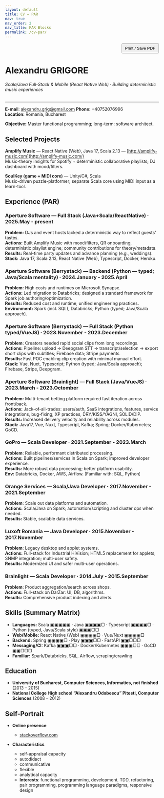 ```yaml
---
layout: default
title: CV — PAR
nav: true
nav_order: 2
nav_title: PAR Blocks
permalink: /cv-par/
---
```


<p class="noprint" style="text-align:right;margin:0;">
  <button onclick="window.print()" style="padding:.4rem .6rem;cursor:pointer;">Print / Save PDF</button>
</p>

# Alexandru GRIGORE
###### Scala/Java Full-Stack & Mobile (React Native Web) · Building deterministic music experiences
---
**E-mail**: [alexandru.grig@gmail.com](mailto:alexandru.grig@gmail.com) **Phone**: +40752076996  
**Location**: Romania, Bucharest

**Objective:** Master functional programming; long-term: software architect.

## Selected Projects
**Amplify Music** — React Native (Web), Java 17, Scala 2.13 — [http://amplify-music.com](http://amplify-music.com/)  
Music-theory insights for Spotify + deterministic collaborative playlists; DJ dashboard with mood/filters.

**SoulKey (game + MIDI core)** — Unity/C#, Scala  
Music-driven puzzle-platformer; separate Scala core using MIDI input as a learn-tool.

## Experience (PAR)

### Aperture Software — Full Stack (Java+Scala/ReactNative) · 2025.May - present
**Problem:** DJs and event hosts lacked a deterministic way to reflect guests’ tastes.  
**Actions:** Built Amplify Music with mood/filters, QR onboarding, deterministic playlist engine; community contributions for theory/metadata.  
**Results:** Real-time party updates and advance planning (e.g., weddings).  
**Stack:** Java 17, Scala 2.13, React Native (Web), Typescript, Docker, Heroku.

### Aperture Software (Berrystack) — Backend (Python — typed; Java/Scala mentality) · 2024.January - 2025.April
**Problem:** High costs and runtimes on Microsoft Synapse.  
**Actions:** Led migration to Databricks; designed a standard framework for Spark job authoring/optimization.  
**Results:** Reduced cost and runtime; unified engineering practices.  
**Environment:** Spark (incl. SQL), Databricks; Python (typed; Java/Scala approach).

### Aperture Software (Berrystack) — Full Stack (Python typed/VueJS) · 2023.November - 2023.December
**Problem:** Creators needed rapid social clips from long recordings.  
**Actions:** Pipeline: upload → Deepgram STT → transcript/selection → export short clips with subtitles; Firebase data; Stripe payments.  
**Results:** Fast POC enabling clip creation with minimal manual effort.  
**Stack:** Vue, Nuxt, Typescript; Python (typed; Java/Scala approach); Firebase, Stripe, Deepgram.

### Aperture Software (Brainlight) — Full Stack (Java/VueJS) · 2023.March - 2023.Octomber
**Problem:** Multi-tenant betting platform required fast iteration across front/back.  
**Actions:** Jack-of-all-trades: users/auth, SaaS integrations, features, service integrations, bug-fixing; XP practices, DRY/KISS/YAGNI, SOLID/DIP.  
**Results:** Increased delivery velocity and reliability across modules.  
**Stack:** Java17, Vue, Nuxt, Typescript, Kafka; Spring; Docker/Kubernetes; GoCD.

### GoPro — Scala Developer · 2021.September - 2023.March
**Problem:** Reliable, performant distributed processing.  
**Actions:** Built pipelines/services in Scala on Spark; improved developer experience.  
**Results:** More robust data processing; better platform usability.  
**Env:** Databricks, Docker, AWS, Airflow. (Familiar with: SQL, Python)

### Orange Services — Scala/Java Developer · 2017.November - 2021.September
**Problem:** Scale out data platforms and automation.  
**Actions:** Scala/Java on Spark; automation/scripting and cluster ops when needed.  
**Results:** Stable, scalable data services.

### Luxoft Romania — Java Developer · 2015.November - 2017.November
**Problem:** Legacy desktop and applet systems.  
**Actions:** Full-stack for Industrial HiVision; HTML5 replacement for applets; SNMP integration; multi-user safety.  
**Results:** Modernized UI and safer multi-user operations.

### Brainlight — Scala Developer · 2014.July - 2015.September
**Problem:** Product aggregation/search across shops.  
**Actions:** Full-stack on DarZar: UI, DB, algorithms.  
**Results:** Comprehensive product indexing and alerts.

## Skills (Summary Matrix)

- **Languages:** Scala ▣▣▣▣▣ · Java ▣▣▣▣▢ · Typescript ▣▣▣▣▢ · Python (typed, Java/Scala style) ▣▣▣▢▢  
- **Web/Mobile:** React Native (Web) ▣▣▣▣▢ · Vue/Nuxt ▣▣▣▣▢  
- **Backend:** Spring ▣▣▣▣▢ · Play ▣▣▣▢▢ · FastAPI ▣▣▢▢▢  
- **Messaging/CI:** Kafka ▣▣▣▢▢ · Docker/Kubernetes ▣▣▣▢▢ · GoCD ▣▣▢▢▢  
- **Familiar:** Spark/Databricks, SQL, Airflow, scraping/crawling

## Education

- **University of Bucharest, Computer Sciences, Informatics, not finished** (2013 – 2015) 
- **National College High school “Alexandru Odobescu” Pitesti, Computer Sciences** (2008 – 2012) 

## Self-Portrait

- **Online presence** 
    - [stackoverflow.com](https://stackoverflow.com/users/3000244)

- **Characteristics** 
    - self-appraisal capacity 
    - autodidact 
    - communicative
    - flexible 
    - analytical capacity 
    - **Interests**: functional programming, development, TDD, refactoring, pair programming, programming language paradigms, responsive design

